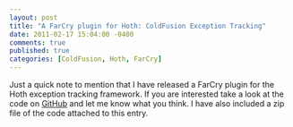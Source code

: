 ```yaml
---
layout: post
title: "A FarCry plugin for Hoth: ColdFusion Exception Tracking"
date: 2011-02-17 15:04:00 -0400
comments: true
published: true
categories: [ColdFusion, Hoth, FarCry]
---
```


Just a quick note to mention that I have released a FarCry plugin for the Hoth exception tracking framework. If you are interested take a look at the code on [GitHub](https://github.com/seancoyne/farcryhoth) and let me know what you think.
I have also included a zip file of the code attached to this entry.